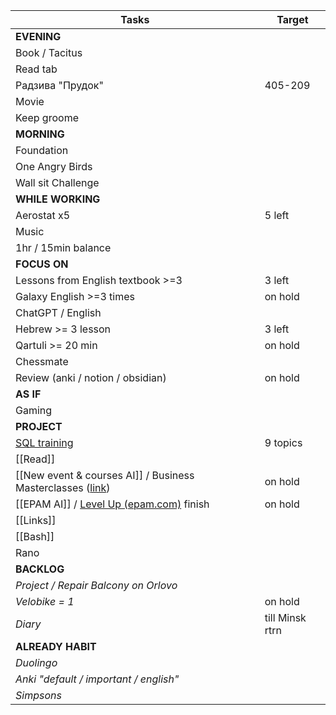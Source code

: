 
| Tasks                                                                                                                                                                                     | Target          |
| ----------------------------------------------------------------------------------------------------------------------------------------------------------------------------------------- | --------------- |
| __EVENING__                                                                                                                                                                               |                 |
| Book / Tacitus                                                                                                                                                                            |                 |
| Read tab                                                                                                                                                                                  |                 |
| Радзива "Прудок"                                                                                                                                                                          | 405-209         |
| Movie                                                                                                                                                                                     |                 |
| Keep groome                                                                                                                                                                               |                 |
| __MORNING__                                                                                                                                                                               |                 |
| Foundation                                                                                                                                                                                |                 |
| One Angry Birds                                                                                                                                                                           |                 |
| Wall sit Challenge                                                                                                                                                                        |                 |
| __WHILE WORKING__                                                                                                                                                                         |                 |
| Aerostat x5                                                                                                                                                                               | 5 left          |
| Music                                                                                                                                                                                     |                 |
| 1hr / 15min balance                                                                                                                                                                       |                 |
| __FOCUS ON__                                                                                                                                                                              |                 |
| Lessons from English textbook >=3                                                                                                                                                         | 3 left          |
| Galaxy English >=3 times                                                                                                                                                                  | on hold         |
| ChatGPT / English                                                                                                                                                                         |                 |
| Hebrew >= 3 lesson                                                                                                                                                                        | 3 left          |
| Qartuli >= 20 min                                                                                                                                                                         | on hold         |
| Chessmate                                                                                                                                                                                 |                 |
| Review (anki / notion / obsidian)                                                                                                                                                         | on hold         |
| __AS IF__                                                                                                                                                                                 |                 |
| Gaming                                                                                                                                                                                    |                 |
| __PROJECT__                                                                                                                                                                               |                 |
| [SQL training](https://sqltest.online/)                                                                                                                                                   | 9 topics        |
| [[Read]]                                                                                                                                                                                  |                 |
| [[New event & courses AI]] / Business Masterclasses ([link](https://videoportal.epam.com/playlist/OJMBo37n/play/2JwQldqa "https://videoportal.epam.com/playlist/ojmbo37n/play/2jwqldqa")) | on hold         |
| [[EPAM AI]] / [Level Up (epam.com)](https://levelup.epam.com/skill/skillId=7770000000002718987&skillLevelId=7770000000000001001) finish                                                   | on hold         |
| [[Links]]                                                                                                                                                                                 |                 |
| [[Bash]]                                                                                                                                                                                  |                 |
| Rano                                                                                                                                                                                      |                 |
| __BACKLOG__                                                                                                                                                                               |                 |
| _Project / Repair Balcony on Orlovo_                                                                                                                                                      |                 |
| _Velobike = 1_                                                                                                                                                                            | on hold         |
| _Diary_                                                                                                                                                                                   | till Minsk rtrn |
| __ALREADY HABIT__                                                                                                                                                                         |                 |
| _Duolingo_                                                                                                                                                                                |                 |
| _Anki "default / important / english"_                                                                                                                                                    |                 |
| _Simpsons_                                                                                                                                                                                |                 |

